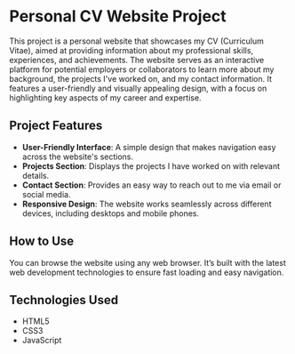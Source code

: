 # Personal CV Website Project

This project is a personal website that showcases my CV (Curriculum Vitae), aimed at providing information about my professional skills, experiences, and achievements. The website serves as an interactive platform for potential employers or collaborators to learn more about my background, the projects I've worked on, and my contact information. It features a user-friendly and visually appealing design, with a focus on highlighting key aspects of my career and expertise.

## Project Features

- **User-Friendly Interface**: A simple design that makes navigation easy across the website's sections.
- **Projects Section**: Displays the projects I have worked on with relevant details.
- **Contact Section**: Provides an easy way to reach out to me via email or social media.
- **Responsive Design**: The website works seamlessly across different devices, including desktops and mobile phones.

## How to Use

You can browse the website using any web browser. It’s built with the latest web development technologies to ensure fast loading and easy navigation.

## Technologies Used

- HTML5
- CSS3
- JavaScript
